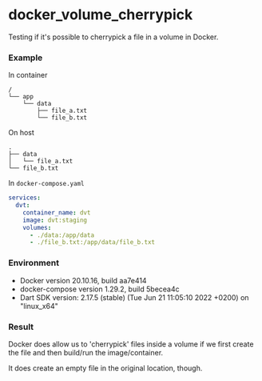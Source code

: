 # docker_volume_cherrypick

Testing if it's possible to cherrypick a file in a volume in Docker.

### Example

In container
```
/
└── app
    └── data
        ├── file_a.txt
        └── file_b.txt
```

On host
```
.
├── data
│   └── file_a.txt
└── file_b.txt
```

In `docker-compose.yaml`

```yaml
services:
  dvt:
    container_name: dvt
    image: dvt:staging
    volumes:
      - ./data:/app/data
      - ./file_b.txt:/app/data/file_b.txt
```

### Environment

- Docker version 20.10.16, build aa7e414
- docker-compose version 1.29.2, build 5becea4c
- Dart SDK version: 2.17.5 (stable) (Tue Jun 21 11:05:10 2022 +0200) on "linux_x64"

### Result

Docker does allow us to 'cherrypick' files inside a volume if we first create the file and then build/run the image/container.

It does create an empty file in the original location, though.
